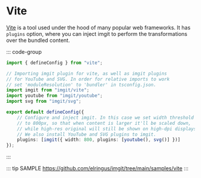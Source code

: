# Vite

[Vite](https://vitejs.dev) is a tool used under the hood of many popular web frameworks. It has `plugins` option, where you can inject imgit to perform the transformations over the bundled content.

::: code-group

```ts [vite.config.ts]
import { defineConfig } from "vite";

// Importing imgit plugin for vite, as well as imgit plugins
// for YouTube and SVG. In order for relative imports to work
// set 'moduleResolution' to 'bundler' in tsconfig.json.
import imgit from "imgit/vite";
import youtube from "imgit/youtube";
import svg from "imgit/svg";

export default defineConfig({
    // Configure and inject imgit. In this case we set width threshold
    // to 800px, so that when content is larger it'll be scaled down,
    // while high-res original will still be shown on high-dpi displays.
    // We also install YouTube and SVG plugins to imgit.
    plugins: [imgit({ width: 800, plugins: [youtube(), svg()] })]
});
```

:::

::: tip SAMPLE
https://github.com/elringus/imgit/tree/main/samples/vite
:::
